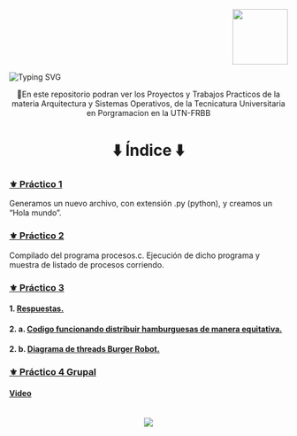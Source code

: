 <div align="end"><img src="https://media0.giphy.com/media/v1.Y2lkPTc5MGI3NjExOWthNWFnOWE4aXpkcG5ndzc2cmFlNDhhMGg4bzduZWlkcHF5b3pzeSZlcD12MV9pbnRlcm5hbF9naWZfYnlfaWQmY3Q9cw/HvekzBaREHxlEwvlOS/giphy.gif" width="100"/></div>

![Typing SVG](https://readme-typing-svg.demolab.com?font=Fira+Code&weight=900&size=37&pause=1006&color=2A53C0&random=false&width=770&height=80&lines=Arquitectura+%26+Sistemas+Operativos+I)

<p align="center">🔹En este repositorio podran ver los Proyectos y Trabajos Practicos de la materia Arquitectura y Sistemas Operativos, de la Tecnicatura Universitaria en Porgramacion en la UTN-FRBB</p>
  <div>
    <h1 align="center">⬇️ Índice ⬇️</h1> 
  </div>
  <div align="left">
  <h3><a href="./TP1/TP1_Fogel.png">⚜️ Práctico 1</a></h3>
    <h> Generamos un nuevo archivo, con extensión .py (python), y creamos un “Hola mundo”.</h>
  <h3><a href="./TP2/ASO-TP2-Fogel.png">⚜️ Práctico 2</a></h3>
    <h>Compilado del programa procesos.c. Ejecución de dicho programa y muestra de listado de procesos corriendo.</h>
  <h3><a href="./TP3">⚜️ Práctico 3</a></h3>
    <h4>1. <a href="./TP3/Punto.1.pdf">Respuestas.</a></h>
    <h4>2. a. <a href="./TP3/con_race_condition_corregido.c">Codigo funcionando distribuir hamburguesas de manera equitativa.</a></h>
    <h4>2. b. <a href="./TP3/TP3PUNTO2B.png">Diagrama de threads Burger Robot.</a></h>
    <h3><a href="./TP_GRUPO/Link.Video">⚜️ Práctico 4 Grupal </a></h3>
    <h4><a href="https://www.youtube.com/watch?v=kSH9ZpXQO1U&feature=youtu.be">Video</a></h>
  </div>
  
</div>

<br>

<div align="center">  
 <a href="https://skillicons.dev">
    <img src="https://skillicons.dev/icons?i=py,git,linux" />    
  </a>
</div>


